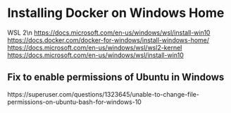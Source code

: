 # Installing Docker on Windows Home
WSL 2\n
https://docs.microsoft.com/en-us/windows/wsl/install-win10
https://docs.docker.com/docker-for-windows/install-windows-home/
https://docs.microsoft.com/en-us/windows/wsl/wsl2-kernel
https://docs.microsoft.com/en-us/windows/wsl/install-win10

<h2>Fix to enable permissions of Ubuntu in Windows</h2>
https://superuser.com/questions/1323645/unable-to-change-file-permissions-on-ubuntu-bash-for-windows-10
